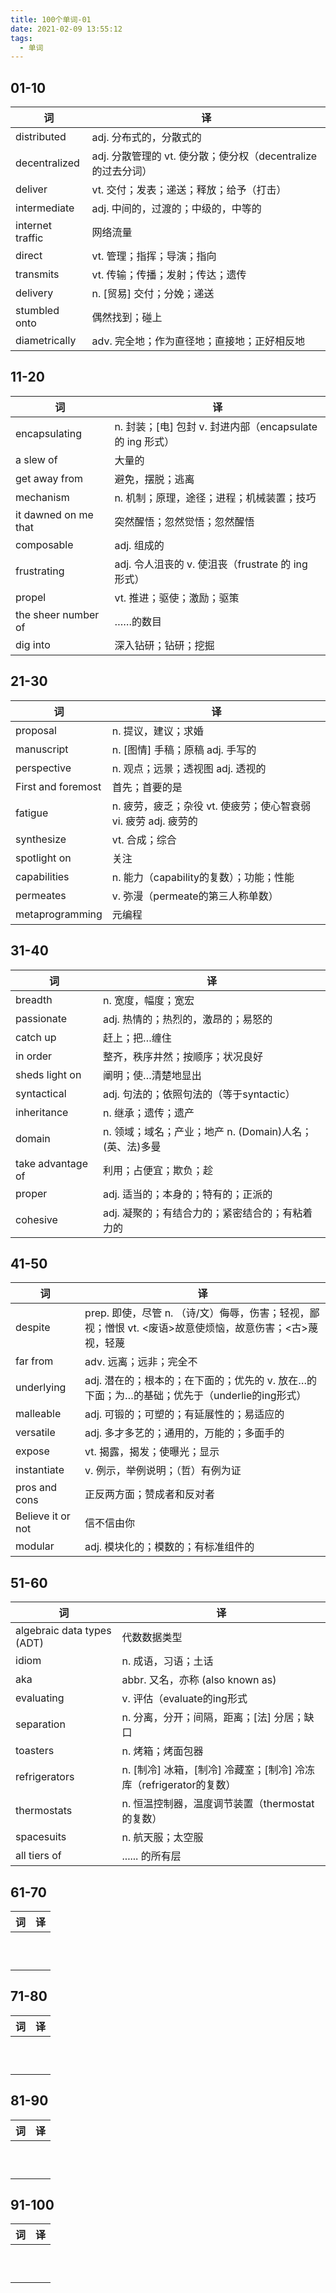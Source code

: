 ```yaml
---
title: 100个单词-01
date: 2021-02-09 13:55:12
tags:
  - 单词
---
```


## 01-10

| 词   | 译   |
| ---- | ---- |
| distributed          | adj. 分布式的，分散式的                                      |
| decentralized        | adj. 分散管理的 vt. 使分散；使分权（decentralize 的过去分词） |
| deliver              | vt. 交付；发表；递送；释放；给予（打击）                     |
| intermediate         | adj. 中间的，过渡的；中级的，中等的                          |
| internet traffic     | 网络流量                                                     |
| direct               | vt. 管理；指挥；导演；指向                                   |
| transmits            | vt. 传输；传播；发射；传达；遗传                             |
| delivery             | n. [贸易] 交付；分娩；递送                                   |
| stumbled onto        | 偶然找到；碰上                                               |
| diametrically        | adv. 完全地；作为直径地；直接地；正好相反地                  |

## 11-20

| 词   | 译   |
| ---- | ---- |
| encapsulating        | n. 封装；[电] 包封 v. 封进内部（encapsulate 的 ing 形式）    |
| a slew of            | 大量的                                                       |
| get away from        | 避免，摆脱；逃离                                             |
| mechanism            | n. 机制；原理，途径；进程；机械装置；技巧                    |
| it dawned on me that | 突然醒悟；忽然觉悟；忽然醒悟                                 |
| composable           | adj. 组成的                                                  |
| frustrating          | adj. 令人沮丧的 v. 使沮丧（frustrate 的 ing 形式）           |
| propel               | vt. 推进；驱使；激励；驱策                                   |
| the sheer number of  | ……的数目                                                     |
| dig into             | 深入钻研；钻研；挖掘                                         |

## 21-30

| 词 | 译 |
| ---- | ---- |
| proposal             | n. 提议，建议；求婚                                          |
| manuscript           | n. [图情] 手稿；原稿 adj. 手写的                             |
| perspective          | n. 观点；远景；透视图 adj. 透视的                            |
| First and foremost   | 首先；首要的是                                               |
| fatigue              | n. 疲劳，疲乏；杂役 vt. 使疲劳；使心智衰弱 vi. 疲劳 adj. 疲劳的 |
| synthesize           | vt. 合成；综合                                               |
| spotlight on         | 关注                                                         |
| capabilities         | n. 能力（capability的复数）；功能；性能                      |
| permeates            | v. 弥漫（permeate的第三人称单数）                            |
| metaprogramming      | 元编程                                                       |

## 31-40

| 词   | 译   |
| ---- | ---- |
| breadth              | n. 宽度，幅度；宽宏                                          |
| passionate           | adj. 热情的；热烈的，激昂的；易怒的                          |
| catch up             | 赶上；把…缠住                                                |
| in order             | 整齐，秩序井然；按顺序；状况良好                             |
| sheds light on       | 阐明；使…清楚地显出                                          |
| syntactical          | adj. 句法的；依照句法的（等于syntactic）                     |
| inheritance          | n. 继承；遗传；遗产                                          |
| domain               | n. 领域；域名；产业；地产 n. (Domain)人名；(英、法)多曼      |
| take advantage of    | 利用；占便宜；欺负；趁                                       |
| proper               | adj. 适当的；本身的；特有的；正派的                          |
| cohesive             | adj. 凝聚的；有结合力的；紧密结合的；有粘着力的              |

## 41-50

| 词   | 译   |
| ---- | ---- |
| despite              | prep. 即使，尽管 n. （诗/文）侮辱，伤害；轻视，鄙视；憎恨 vt. <废语>故意使烦恼，故意伤害；<古>蔑视，轻蔑 |
| far from             | adv. 远离；远非；完全不                                      |
| underlying           | adj. 潜在的；根本的；在下面的；优先的 v. 放在…的下面；为…的基础；优先于（underlie的ing形式） |
| malleable | adj. 可锻的；可塑的；有延展性的；易适应的 |
| versatile | adj. 多才多艺的；通用的，万能的；多面手的 |
| expose | vt. 揭露，揭发；使曝光；显示 |
| instantiate | v. 例示，举例说明；（哲）有例为证 |
| pros and  cons | 正反两方面；赞成者和反对者 |
| Believe it or not | 信不信由你 |
| modular | adj. 模块化的；模数的；有标准组件的 |

## 51-60

| 词                         | 译                                                           |
| -------------------------- | ------------------------------------------------------------ |
| algebraic data types (ADT) | 代数数据类型                                                 |
| idiom                      | n. 成语，习语；土话                                          |
| aka                        | abbr. 又名，亦称 (also known as)                             |
| evaluating                 | v. 评估（evaluate的ing形式                                   |
| separation                 | n. 分离，分开；间隔，距离；[法] 分居；缺口                   |
| toasters                   | n. 烤箱；烤面包器                                            |
| refrigerators              | n. [制冷] 冰箱，[制冷] 冷藏室；[制冷] 冷冻库（refrigerator的复数） |
| thermostats                | n. 恒温控制器，温度调节装置（thermostat 的复数）             |
| spacesuits                 | n. 航天服；太空服                                            |
| all tiers of               | ...... 的所有层                                              |

## 61-70

| 词   | 译   |
| ---- | ---- |
|      |      |
|      |      |
|      |      |
|      |      |
|      |      |
|      |      |
|      |      |
|      |      |
|      |      |
|      |      |

## 71-80

| 词   | 译   |
| ---- | ---- |
|      |      |
|      |      |
|      |      |
|      |      |
|      |      |
|      |      |
|      |      |
|      |      |
|      |      |
|      |      |

## 81-90

| 词   | 译   |
| ---- | ---- |
|      |      |
|      |      |
|      |      |
|      |      |
|      |      |
|      |      |
|      |      |
|      |      |
|      |      |
|      |      |

## 91-100

| 词   | 译   |
| ---- | ---- |
|      |      |
|      |      |
|      |      |
|      |      |
|      |      |
|      |      |
|      |      |
|      |      |
|      |      |
|      |      |
